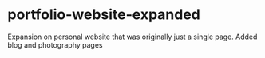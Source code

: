 # portfolio-website-expanded
Expansion on personal website that was originally just a single page. Added blog and photography pages
